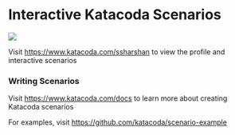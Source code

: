 # Interactive Katacoda Scenarios

[![](http://shields.katacoda.com/katacoda/ssharshan/count.svg)](https://www.katacoda.com/ssharshan "Get your profile on Katacoda.com")

Visit https://www.katacoda.com/ssharshan to view the profile and interactive scenarios

### Writing Scenarios
Visit https://www.katacoda.com/docs to learn more about creating Katacoda scenarios

For examples, visit https://github.com/katacoda/scenario-example
